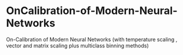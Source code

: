 # OnCalibration-of-Modern-Neural-Networks
On-Calibration of Modern Neural Networks (with temperature scaling , vector and matrix scaling plus multiclass binning methods)
